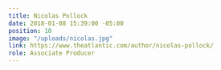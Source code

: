 ```yaml
---
title: Nicolas Pollock
date: 2018-01-08 15:39:00 -05:00
position: 10
image: "/uploads/nicolas.jpg"
link: https://www.theatlantic.com/author/nicolas-pollock/
role: Associate Producer
---
```


